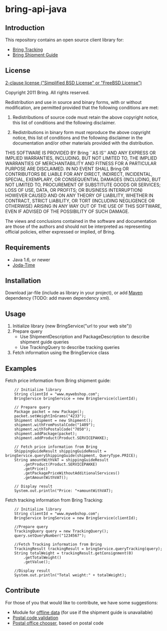 bring-api-java
==============

Introduction
------------

This repository contains an open source client library for:

- [Bring Tracking](http://sporing.bring.no/developer.html)
- [Bring Shipment Guide](http://fraktguide.bring.no)

License
-------

[2-clause license ("Simplified BSD License" or "FreeBSD License")](http://www.opensource.org/licenses/bsd-license.php)

Copyright 2011 Bring. All rights reserved.

Redistribution and use in source and binary forms, with or without modification, are
permitted provided that the following conditions are met:

   1. Redistributions of source code must retain the above copyright notice, this list of
      conditions and the following disclaimer.

   2. Redistributions in binary form must reproduce the above copyright notice, this list
      of conditions and the following disclaimer in the documentation and/or other materials
      provided with the distribution.

THIS SOFTWARE IS PROVIDED BY Bring ``AS IS'' AND ANY EXPRESS OR IMPLIED
WARRANTIES, INCLUDING, BUT NOT LIMITED TO, THE IMPLIED WARRANTIES OF MERCHANTABILITY AND
FITNESS FOR A PARTICULAR PURPOSE ARE DISCLAIMED. IN NO EVENT SHALL Bring OR
CONTRIBUTORS BE LIABLE FOR ANY DIRECT, INDIRECT, INCIDENTAL, SPECIAL, EXEMPLARY, OR
CONSEQUENTIAL DAMAGES (INCLUDING, BUT NOT LIMITED TO, PROCUREMENT OF SUBSTITUTE GOODS OR
SERVICES; LOSS OF USE, DATA, OR PROFITS; OR BUSINESS INTERRUPTION) HOWEVER CAUSED AND ON
ANY THEORY OF LIABILITY, WHETHER IN CONTRACT, STRICT LIABILITY, OR TORT (INCLUDING
NEGLIGENCE OR OTHERWISE) ARISING IN ANY WAY OUT OF THE USE OF THIS SOFTWARE, EVEN IF
ADVISED OF THE POSSIBILITY OF SUCH DAMAGE.

The views and conclusions contained in the software and documentation are those of the
authors and should not be interpreted as representing official policies, either expressed
or implied, of Bring.

Requirements
------------

- Java 1.6, or newer
- [Joda-Time](http://joda-time.sourceforge.net)

Installation
------------

Download jar-file (include as library in your project), or add [Maven](http://maven.apache.org/) dependency 
(TODO: add maven dependency xml).

Usage
-----

1. Initialize library (new BringService("url to your web site"))
2. Prepare query
    - Use ShipmentDescription and PackageDescription to describe shipment guide queries
    - Use TrackingQuery to describe tracking queries
3. Fetch information using the BringService class

Examples
--------

Fetch price information from Bring shipment guide:

        // Initialize library
        String clientId = "www.mywebshop.com";
        BringService bringService = new BringService(clientId);

        // Prepare query
        Package packet = new Package();
        packet.setWeightInGrams("4233");
        Shipment shipment = new Shipment();
        shipment.withFromPostalCode("1409");
        shipment.withToPostalCode("7050");
        shipment.addPackage(packet);
        shipment.addProduct(Product.SERVICEPAKKE);

        // Fetch price information from Bring
        ShippingGuideResult shippingGuideResult = bringService.queryShippingGuide(shipment, QueryType.PRICE);
        String amountWithVAT = shippingGuideResult
            .getProduct(Product.SERVICEPAKKE)
            .getPrice()
            .getPackagePriceWithoutAdditionalServices()
            .getAmountWithVAT();

        // Display result
        System.out.println("Price: "+amountWithVAT);


Fetch tracking information from Bring Tracking:

        // Initialize library
        String clientId = "www.mywebshop.com";
        BringService bringService = new BringService(clientId);

    	//Prepare query
    	TrackingQuery query = new TrackingQuery();
    	query.setQueryNumber("1234567");

    	//Fetch Tracking information from Bring
    	TrackingResult trackingResult = bringService.queryTracking(query);
    	String totalWeight = trackingResult.getConsignment(0)
    	    .getTotalWeight()
    	    .getValue();

    	//Display result
    	System.out.println("Total weight:" + totalWeight);


Contribute
----------

For those of you that would like to contribute, we have some suggestions:

- Module for [offline data](http://developer.bring.com/learn/shipping-guide/documentation/offlinedata.html) (for use if the shipment guide is unavailable)
- [Postal code validation](http://developer.bring.com/learn/postalcode/apireference.html)
- [Postal office chooser](http://developer.bring.com/learn/pickuppoint/apireference.html), based on postal code
